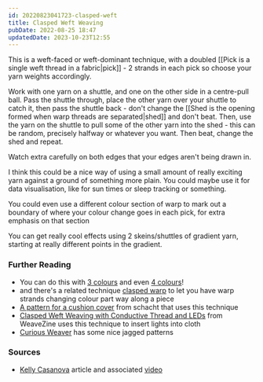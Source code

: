 ```yaml
---
id: 20220823041723-clasped-weft
title: Clasped Weft Weaving
pubDate: 2022-08-25 18:47
updatedDate: 2023-10-23T12:55
---
```


This is a weft-faced or weft-dominant technique, with a doubled [[Pick is a single weft thread in a fabric|pick]] - 2 strands in each pick so choose your yarn weights accordingly.

Work with one yarn on a shuttle, and one on the other side in a centre-pull ball. Pass the shuttle through, place the other yarn over your shuttle to catch it, then pass the shuttle back - don't change the [[Shed is the opening formed when warp threads are separated|shed]] and don't beat. Then, use the yarn on the shuttle to pull some of the other yarn into the shed - this can be random, precisely halfway or whatever you want. Then beat, change the shed and repeat.

Watch extra carefully on both edges that your edges aren't being drawn in.

I think this could be a nice way of using a small amount of really exciting yarn against a ground of something more plain. You could maybe use it for data visualisation, like for sun times or sleep tracking or something.

You could even use a different colour section of warp to mark out a boundary of where your colour change goes in each pick, for extra emphasis on that section

You can get really cool effects using 2 skeins/shuttles of gradient yarn, starting at really different points in the gradient.
### Further Reading

- You can do this with [3 colours](https://www.youtube.com/watch?v=W0Q_2mzYNW0) and even [4 colours](https://www.youtube.com/watch?v=QwTj6hn4PHI)!
- and there's a related technique [clasped warp](https://littlelooms.com/clasped-warp-weaving/) to let you have warp strands changing colour part way along a piece
- [A pattern for a cushion cover](https://schachtspindle.com/clasped-weft-pillow-pillow-month/) from schacht that uses this technique
- [Clasped Weft Weaving with Conductive Thread and LEDs](https://www.weavezine.com/content/clasped-weft-weaving-conductive-thread-and-leds.html) from WeaveZine uses this technique to insert lights into cloth
- [Curious Weaver](https://curiousweaver.id.au/archives/107) has some nice jagged patterns

### Sources

- [Kelly Casanova](https://kellycasanovaweavinglessons.com/2018/09/what-is-clasped-wef.html) article and associated [video](https://www.youtube.com/watch?v=CGw6w4-IRak)
